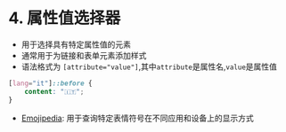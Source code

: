 # 4. 属性值选择器

- 用于选择具有特定属性值的元素
- 通常用于为链接和表单元素添加样式
- 语法格式为 `[attribute="value"]`,其中`attribute`是属性名,`value`是属性值

```css
[lang="it"]::before {
    content: "🇮🇹";
}
```

- [Emojipedia](https://emojipedia.org/): 用于查询特定表情符号在不同应用和设备上的显示方式